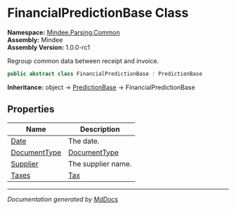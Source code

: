 ﻿<!--  
  <auto-generated>   
    The contents of this file were generated by a tool.  
    Changes to this file may be list if the file is regenerated  
  </auto-generated>   
-->

# FinancialPredictionBase Class

**Namespace:** [Mindee.Parsing.Common](../index.md)  
**Assembly:** Mindee  
**Assembly Version:** 1.0.0\-rc1

Regroup common data between receipt and invoice.

```csharp
public abstract class FinancialPredictionBase : PredictionBase
```

**Inheritance:** object → [PredictionBase](../PredictionBase/index.md) → FinancialPredictionBase

## Properties

| Name                                       | Description                              |
| ------------------------------------------ | ---------------------------------------- |
| [Date](properties/Date.md)                 | The date.                                |
| [DocumentType](properties/DocumentType.md) | [DocumentType](../DocumentType/index.md) |
| [Supplier](properties/Supplier.md)         | The supplier name.                       |
| [Taxes](properties/Taxes.md)               | [Tax](../Tax/index.md)                   |

___

*Documentation generated by [MdDocs](https://github.com/ap0llo/mddocs)*
